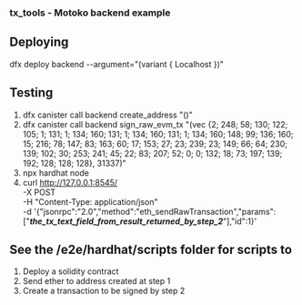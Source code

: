 ### tx_tools - Motoko backend example

## Deploying
dfx deploy backend --argument="(variant { Localhost })"

## Testing
1. dfx canister call backend create_address "()"
2. dfx canister call backend sign_raw_evm_tx "(vec {2; 248; 58; 130; 122; 105; 1; 131; 1; 134; 160; 131; 1; 134; 160; 131; 1; 134; 160; 148; 99; 136; 160; 15; 216; 78; 147; 83; 163; 60; 17; 153; 27; 23; 239; 23; 149; 66; 64; 230; 139; 102; 30; 253; 241; 45; 22; 83; 207; 52; 0; 0; 132; 18; 73; 197; 139; 192; 128; 128; 128}, 31337)"
3. npx hardhat node
4. curl http://127.0.0.1:8545/ \
    -X POST \
    -H "Content-Type: application/json" \
    -d '{"jsonrpc":"2.0","method":"eth_sendRawTransaction","params": ["___the_tx_text_field_from_result_returned_by_step_2___"],"id":1}'

## See the /e2e/hardhat/scripts folder for scripts to
1. Deploy a solidity contract
2. Send ether to address created at step 1
3. Create a transaction to be signed by step 2
